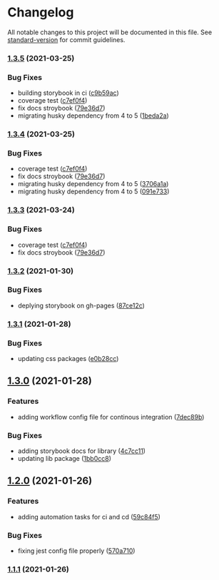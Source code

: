 # Changelog

All notable changes to this project will be documented in this file. See [standard-version](https://github.com/conventional-changelog/standard-version) for commit guidelines.

### [1.3.5](https://github.com/ventoji/ventoji-components/compare/v1.3.2...v1.3.5) (2021-03-25)


### Bug Fixes

* building storybook in ci ([c9b59ac](https://github.com/ventoji/ventoji-components/commit/c9b59ac07756b1dec67de210d4fd971a582e480a))
* coverage test ([c7ef0f4](https://github.com/ventoji/ventoji-components/commit/c7ef0f445e15b8d405f01e4a5f79f4d6b18e38c6))
* fix docs stroybook ([79e36d7](https://github.com/ventoji/ventoji-components/commit/79e36d7419c29c0b3e6a58b492942d3d14f4fadb))
* migrating husky dependency from 4 to 5 ([1beda2a](https://github.com/ventoji/ventoji-components/commit/1beda2ad6d627d0cbb590c96dd4591dfcaee17c7))

### [1.3.4](https://github.com/ventoji/ventoji-components/compare/v1.3.2...v1.3.4) (2021-03-25)


### Bug Fixes

* coverage test ([c7ef0f4](https://github.com/ventoji/ventoji-components/commit/c7ef0f445e15b8d405f01e4a5f79f4d6b18e38c6))
* fix docs stroybook ([79e36d7](https://github.com/ventoji/ventoji-components/commit/79e36d7419c29c0b3e6a58b492942d3d14f4fadb))
* migrating husky dependency from 4 to 5 ([3706a1a](https://github.com/ventoji/ventoji-components/commit/3706a1a18f8e7ff0a0c09d2187675d3c015b0b51))
* migrating husky dependency from 4 to 5 ([091e733](https://github.com/ventoji/ventoji-components/commit/091e7339fb5bfdf57969d956cf5e3a250892a610))

### [1.3.3](https://github.com/ventoji/ventoji-components/compare/v1.3.2...v1.3.3) (2021-03-24)


### Bug Fixes

* coverage test ([c7ef0f4](https://github.com/ventoji/ventoji-components/commit/c7ef0f445e15b8d405f01e4a5f79f4d6b18e38c6))
* fix docs stroybook ([79e36d7](https://github.com/ventoji/ventoji-components/commit/79e36d7419c29c0b3e6a58b492942d3d14f4fadb))

### [1.3.2](https://github.com/ventoji/ventoji-components/compare/v1.3.1...v1.3.2) (2021-01-30)


### Bug Fixes

* deplying storybook on gh-pages ([87ce12c](https://github.com/ventoji/ventoji-components/commit/87ce12cc91c3574b20f3c7553f8b4329490e9170))

### [1.3.1](https://github.com/ventoji/ventoji-components/compare/v1.3.0...v1.3.1) (2021-01-28)


### Bug Fixes

* updating css packages ([e0b28cc](https://github.com/ventoji/ventoji-components/commit/e0b28cc22fd1563d1b952d577c7d01a7965d7fde))

## [1.3.0](https://github.com/ventoji/ventoji-components/compare/v1.2.0...v1.3.0) (2021-01-28)


### Features

* adding workflow config file for continous integration ([7dec89b](https://github.com/ventoji/ventoji-components/commit/7dec89b17d015ae93b1a1ba053831f2177600c63))


### Bug Fixes

* adding storybook docs for library ([4c7cc11](https://github.com/ventoji/ventoji-components/commit/4c7cc11102b6d2fe3f44aae061b5cbcd33a45b8f))
* updating lib package ([1bb0cc8](https://github.com/ventoji/ventoji-components/commit/1bb0cc8053441e14f9aa73f9dc7df3b3f09dc30b))

## [1.2.0](https://github.com/ventoji/ventoji-components/compare/v1.1.1...v1.2.0) (2021-01-26)


### Features

* adding automation tasks for ci and cd ([59c84f5](https://github.com/ventoji/ventoji-components/commit/59c84f5a178e8a196601a6dd4a94c4bdb1df2e98))


### Bug Fixes

* fixing jest config file properly ([570a710](https://github.com/ventoji/ventoji-components/commit/570a7105bb8885b977298f8a4851bdbcd5aaa932))

### [1.1.1](https://github.com/ventoji/ventoji-components/compare/v1.1.0...v1.1.1) (2021-01-26)
